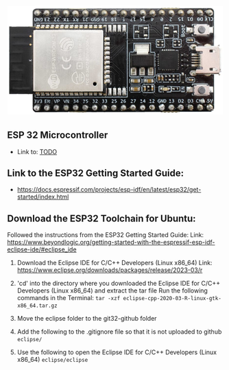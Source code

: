 [logo]: /docs/esp32-photo.jpg "ESP32 Microcontroller"

![alt text][logo]
==================

ESP 32 Microcontroller
---------------------------------------

* Link to: [TODO](TODO.md) 

Link to the ESP32 Getting Started Guide:
--------------
* https://docs.espressif.com/projects/esp-idf/en/latest/esp32/get-started/index.html

Download the ESP32 Toolchain for Ubuntu:
--------------

Followed the instructions from the ESP32 Getting Started Guide:
Link: https://www.beyondlogic.org/getting-started-with-the-espressif-esp-idf-eclipse-ide/#eclipse_ide

1. Download the Eclipse IDE for C/C++ Developers (Linux x86_64)
Link: https://www.eclipse.org/downloads/packages/release/2023-03/r

2. 'cd' into the directory where you downloaded the Eclipse IDE for C/C++ Developers (Linux x86_64) and extract the tar file
Run the following commands in the Terminal:
```tar -xzf eclipse-cpp-2020-03-R-linux-gtk-x86_64.tar.gz```

3. Move the eclipse folder to the git32-github folder

4. Add the following to the .gitignore file so that it is not uploaded to github
```eclipse/```

5. Use the following to open the Eclipse IDE for C/C++ Developers (Linux x86_64)
```eclipse/eclipse```





